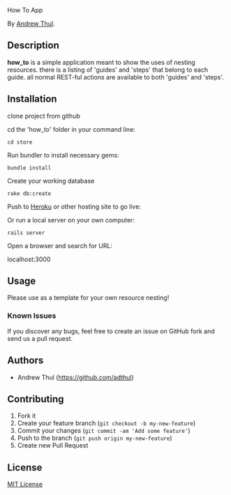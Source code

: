 How To App

By [Andrew Thul](www.andrewthul.com).

## Description
**how_to** is a simple application meant to show the uses of nesting resources. there is a listing of 'guides' and 'steps' that belong to each guide. all normal REST-ful actions are available to both 'guides' and 'steps'.


## Installation

clone project from github

cd the 'how_to' folder in your command line:

```console
cd store
```

Run bundler to install necessary gems:

```console
bundle install
```

Create your working database

```console
rake db:create
```

Push to [Heroku](https://devcenter.heroku.com/articles/quickstart) or other hosting site to go live:


Or run a local server on your own computer:

```console
rails server
```

Open a browser and search for URL:

localhost:3000


## Usage

Please use as a template for your own resource nesting!


### Known Issues

If you discover any bugs, feel free to create an issue on GitHub fork and
send us a pull request.


## Authors

* Andrew Thul (https://github.com/adthul)


## Contributing

1. Fork it
2. Create your feature branch (`git checkout -b my-new-feature`)
3. Commit your changes (`git commit -am 'Add some feature'`)
4. Push to the branch (`git push origin my-new-feature`)
5. Create new Pull Request


## License

[MIT License](http://adthul.mit-license.org)
